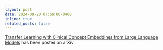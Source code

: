 ```yaml
---
layout: post
date: 2024-09-20 07:59:00-0400
inline: true
related_posts: false
---
```

<a href= "https://arxiv.org/abs/2409.13893">Transfer Learning with Clinical Concept Embeddings from Large Language Models</a>
has been posted on arXiv